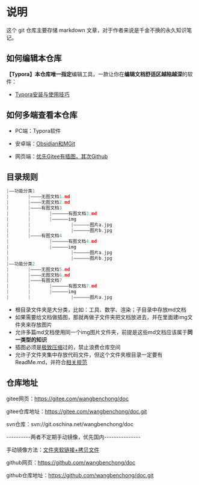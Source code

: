 #  说明

这个 git 仓库主要存储 markdown 文章，对于作者来说是千金不换的永久知识笔记。

##  如何编辑本仓库

**【Typora】**本仓库**唯一指定**编辑工具，一款让你在**编辑文档舒适区越陷越深**的软件：

-  [Typora安装与使用技巧](./工具/Typora安装与使用技巧.md)



## 如何多端查看本仓库

- PC端：Typora软件

- 安卓端：[Obsidian和MGit](./工具/Obsidian和MGit.md)

- 网页端：[优先Gitee有插图，其次Github](#仓库地址)

  

## 目录规则

```c
|——功能分类1
|		|————无图文档1.md
|		|————无图文档2.md
|		|————有图文档3
|		|		|——————有图文档3.md
|		|		|——————img
|		|				|——————图片a.jpg
|		|				|——————图片b.jpg
|		|————有图文档4
|				|——————有图文档4.md
|				|——————img
|						|——————图片a.jpg
|						|——————图片b.jpg
|——功能分类2
|		|————无图文档5.md
|		|————无图文档6.md
|		|————有图文档7
|		|		|——————有图文档7.md
|		|		|——————img
|		|				|——————图片a.jpg
```

- 根目录文件夹是大分类，比如：工具、数学、渲染；子目录中存放md文档
- 如果需要给文档做插图，那就再做子文件夹把文档放进去，并在里面建img文件夹来存放图片
- 允许多篇md文档使用同一个img图片文件夹，前提是这些md文档应该属于**同一类型的知识**
- 插图必须是[极致压缩](./工具/图片压缩及markdown文档插图规范.md)过的，禁止浪费仓库空间
- 允许子文件夹集中存放代码文件，但这个文件夹根目录一定要有ReadMe.md，并符合[相关规范](./工具/C#工具集/C#_以markdown形式列出所有cs文件.md)



## 仓库地址

gitee网页：https://gitee.com/wangbenchong/doc

gitee仓库地址：https://gitee.com/wangbenchong/doc.git

svn仓库：svn://git.oschina.net/wangbenchong/doc

----------两者不定期手动镜像，优先国内---------------

手动镜像方法：[文件夹软链接+拷贝文件](./工具/软链接技巧.md)

github网页：https://github.com/wangbenchong/doc

github仓库地址：https://github.com/wangbenchong/doc.git

